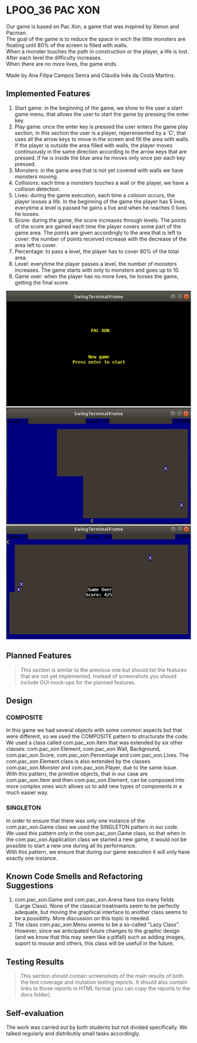 ﻿# LPOO_36 PAC XON

 Our game is based on Pac Xon, a game that was inspired by Xenon and Pacman.   
 The goal of the game is to reduce the space in wich the little monsters are floating until 80% of the screen is filled with walls.  
 When a monster touches the path in construction or the player, a life is lost. After each level the difficulty increases.  
 When there are no more lives, the game ends. 

 Made by Ana Filipa Campos Senra and Cláudia Inês da Costa Martins.

## Implemented Features

 1. Start game: in the beginning of the game, we show to the user a start game menu, that allows the user to start the game by pressing the enter key.    
 2. Play game: once the enter key is pressed the user enters the game play section, in this section the user is a player, reperensented by a 'C', that uses all the arrow keys to move in the screen and fill the area with walls. If the player is outside the area filled with walls, the player moves continuously in the same direction according to the arrow keys that are pressed. If he is inside the blue area he moves only once per each key pressed.  
 3. Monsters: in the game area that is not yet covered with walls we have monsters moving.   
 4. Collisions: each time a monsters touches a wall or the player, we have a collision detection.  
 5. Lives: during the game execution, each time a colision occurs, the player looses a life. In the beginning of the game the player has 5 lives, everytime a level is passed he gains a live and when he reaches 0 lives he looses.
 6. Score: during the game, the score increases through levels. The points of the score are gained each time the player covers some part of the game area. The points are given accordingly to the area that is left to cover: the number of points received increase with the decrease of the area left to cover.   
 7. Percentage: to pass a level, the player has to cover 80% of the total area.  
 8. Level: everytime the player passes a level, the number of monsters increases. The game starts with only to monsters and goes up to 10.   
 9. Game over: when the player has no more lives, he looses the game, getting the final score.   
 
 ![Begin](images/start.png)  
 ![Game](images/finishedPath.png)  
 ![GAMEOVER](images/gameOver.png)  

## Planned Features

> This section is similar to the previous one but should list the features that are not yet implemented. Instead of screenshots you should include GUI mock-ups for the planned features.

## Design

### COMPOSITE    
 In this game we had several objects with some common aspects but that were different, so we used the COMPOSITE pattern to structurate the code.  
 We used a class called com.pac_xon.Item that was extended by six other classes: com.pac_xon.Element, com.pac_xon.Wall, Background, com.pac_xon.Score, com.pac_xon.Percentage and com.pac_xon.Lives. The com.pac_xon.Element class is also extended by the classes com.pac_xon.Monster and com.pac_xon.Player, due to the same issue.  
 With this pattern, the primitive objects, that in our case are com.pac_xon.Item and then com.pac_xon.Element, can be composed into more complex ones wich allows us to add new types of components in a much easier way.
  
### SINGLETON   
 In order to ensure that there was only one instance of the com.pac_xon.Game class we used the SINGLETON pattern in our code.  
 We used this pattern only in the com.pac_xon.Game class, so that when in the com.pac_xon.Application class we started a new game, it would not be possible to start a new one during all its performance.  
 With this pattern, we ensure that during our game execution it will only have exactly one instance. 

## Known Code Smells and Refactoring Suggestions

1. com.pac_xon.Game and com.pac_xon.Arena have too many fields (Large Class). None of the classical treatmants seem to be perfectly adequate, but moving the graphical interface to another class seems to be a possiblity. More discussion on this topic is needed.
2. The class com.pac_xon.Menu seems to be a so-called "Lazy Class". However, since we anticipated future changes to the graphic design (and we know that this may seem like a pitfall) such as adding images, suport to mouse and others, this class will be usefull in the future.

## Testing Results

> This section should contain screenshots of the main results of both the test coverage and mutation testing reports. It should also contain links to those reports in HTML format (you can copy the reports to the docs folder).

## Self-evaluation
The work was carried out by both students but not divided specifically. We talked regularly and distributily small tasks accordingly. 
